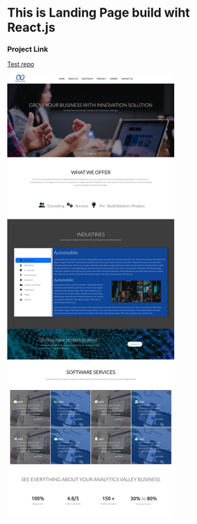 # This is Landing Page build wiht React.js

### Project Link
[Test repo](https://test-repo-45g8.vercel.app/)


![alt text](projectimg.png)